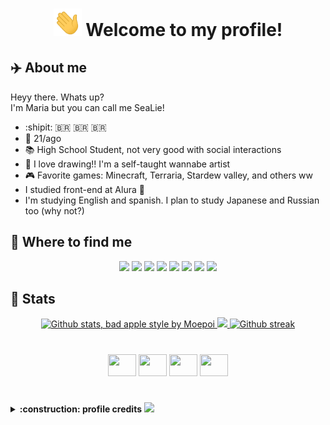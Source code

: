 <h1 align="center"><img src="https://raw.githubusercontent.com/ABSphreak/ABSphreak/master/gifs/Hi.gif" width="45px"> Welcome to my profile!</h1>

:airplane: About me 
------
Heyy there. Whats up? <br> I'm Maria but you can call me SeaLie!

* :shipit: :brazil:	:brazil:	:brazil:     
* :birthday:	21/ago
* :books:	High School Student, not very good with social interactions
* :art:	I love drawing!! I'm a self-taught wannabe artist
* :video_game: Favorite games: Minecraft, Terraria, Stardew valley, and others ww
*	I studied front-end at Alura :ghost:
* I'm studying English and spanish. I plan to study Japanese and Russian too (why not?) 

:compass: Where to find me 
------ 
<section align="center">     <!--   📝 Email: |      Maria.casagrande.costa@escola.pr.gov.br -->
  <a href="mailto:maria.casagrande.costa@escola.pr.gov.br" target="_blank"><img width="77em" src="https://img.shields.io/badge/Gmail-D14836?style=for-the-badge&logo=gmail&logoColor=white"></a>
  <a href="https://cursos.alura.com.br/user/maria-casagrande-costa" target="_blank"><img width="60em" src="https://img.shields.io/badge/alura-1F4061?style=for-the-badge&logo=alura&logoColor=white"></a>
  <a href="https://www.youtube.com/channel/UCZR-10ydDCyg0SL-cmOxgGQ" target="_blank"><img width="90em" src="https://img.shields.io/badge/YouTube-FF0000?style=for-the-badge&logo=youtube&logoColor=white" target="_blank"></a>
  <a href="https://twitter.com/KKey_yo" target="_blank"><img width="90em" src="https://img.shields.io/badge/twitter-00acee?style=for-the-badge&logo=twitter&logoColor=white" target="_blank"></a>
  <a href="https://www.instagram.com/kkey_yo/" target="_blank"><img width="107em" src="https://img.shields.io/badge/-Instagram-%23E4405F?style=for-the-badge&logo=instagram&logoColor=white" target="_blank"></a> 
  <a href="https://steamcommunity.com/id/KKyooishi" target="_blank"><img width="77em" src="https://img.shields.io/badge/steam-1b2838?style=for-the-badge&logo=steam&logoColor=white" target="_blank"></a>
  <a href="https://br.pinterest.com/Urghwt/_saved/"><img width="99em" src="https://img.shields.io/badge/pinterest-E60023?style=for-the-badge&logo=pinterest&logoColor=white"></a>
  <a href="https://www.planetminecraft.com/member/kkeyyos" target="_blank"><img width="130em" src="https://img.shields.io/badge/planetminecraft-00acee?style=for-the-badge&logo=planetminecraft&logoColor=white" target="_blank"></a>
</section>  

:page_with_curl: Stats
------
<section align="center">
  <a href="https://github.com/MariaClaraC">
  <img height="150em" alt="Github stats, bad apple style by Moepoi" src="https://bad-apple-github-readme.vercel.app/api?show_bg=1&username=MariaClaraC&show_icons=true">
  <img height="150em" src="https://github-readme-stats.vercel.app/api/top-langs/?username=MariaClaraC&theme=default_repocard&layout=compact">
  <img height="200em" alt="Github streak" src="http://github-readme-streak-stats.herokuapp.com?user=MariaClaraC&theme=onedark_duo&hide_border=true&dates=DBDADA&currStreakLabel=FFFEFE&stroke=333333F9&ring=5094F0&fire=5094F0&sideNums=D5E5FA&sideLabels=FFFEFE&currStreakNum=D5E5FAF9"></a>
</section>

#
<section align="center">
  <img  height="35" width="45" src="https://cdn.jsdelivr.net/gh/devicons/devicon/icons/html5/html5-original.svg" />
  <img  height="35" width="45" src="https://cdn.jsdelivr.net/gh/devicons/devicon/icons/css3/css3-original.svg" />
  <img  height="35" width="45" src="https://cdn.jsdelivr.net/gh/devicons/devicon/icons/bootstrap/bootstrap-original.svg"/>
  <img  height="35" width="45" src="https://cdn.jsdelivr.net/gh/devicons/devicon/icons/javascript/javascript-original.svg" />
</section>

#
<details> <summary><b> :construction: profile credits</b> <img src="https://media.giphy.com/media/VgCDAzcKvsR6OM0uWg/giphy.gif" width="50"></summary> 
  <div> 
     
   - [Moepoi](https://github.com/moepoi) for the bad apple github stat!
   - [Top Langs!](https://github.com/anuraghazra/github-readme-stats) by [Anurag Hazra](https://github.com/anuraghazra)!
   - [GitHub Streak](http://github-readme-streak-stats.herokuapp.com/demo/) by [DenverCoder1](https://github.com/DenverCoder1)!
   - [Badges for GitHub](https://dev.to/envoy_/150-badges-for-github-pnk) by [Vedant Chainani](https://github.com/Envoy-VC)!
   - [Emoji Sheet](https://github.com/ikatyang/emoji-cheat-sheet) by [ikatyang](https://github.com/ikatyang)!
   - [Devicon](https://devicon.dev/)!
   - [Anchor Pixel](https://www.deviantart.com/alpha-sai/art/Anchor-Pixel-474261582) by [Alpha-sai](https://www.deviantart.com/alpha-sai)!
  </div> 
</details>
